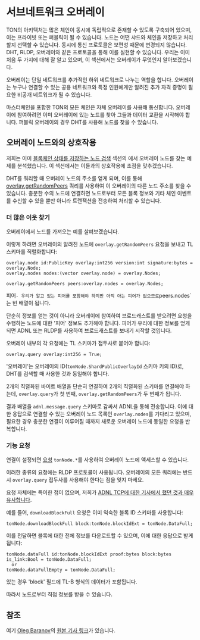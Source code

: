 # 서브네트워크 오버레이

TON의 아키텍처는 많은 체인이 동시에 독립적으로 존재할 수 있도록 구축되어 있으며, 이는 프라이빗 또는 퍼블릭이 될 수 있습니다.
노드는 어떤 샤드와 체인을 저장하고 처리할지 선택할 수 있습니다.
동시에 통신 프로토콜은 보편성 때문에 변경되지 않습니다. DHT, RLDP, 오버레이와 같은 프로토콜을 통해 이를 실현할 수 있습니다.
우리는 이미 처음 두 가지에 대해 잘 알고 있으며, 이 섹션에서는 오버레이가 무엇인지 알아보겠습니다.

오버레이는 단일 네트워크를 추가적인 하위 네트워크로 나누는 역할을 합니다. 오버레이는 누구나 연결할 수 있는 공용 네트워크와 특정 인원에게만 알려진 추가 자격 증명이 필요한 비공개 네트워크가 될 수 있습니다.

마스터체인을 포함한 TON의 모든 체인은 자체 오버레이를 사용해 통신합니다.
오버레이에 참여하려면 이미 오버레이에 있는 노드를 찾아 그들과 데이터 교환을 시작해야 합니다.
퍼블릭 오버레이의 경우 DHT를 사용해 노드를 찾을 수 있습니다.

## 오버레이 노드와의 상호작용

저희는 이미 [블록체인 상태를 저장하는 노드 검색](/개발/네트워크/dht#search-for-nodes-that-store-the-state-of-the-blockchain) 섹션의
에서 오버레이 노드를 찾는 예제를 분석했습니다.
이 섹션에서는 이들과의 상호작용에 초점을 맞추겠습니다.

DHT를 쿼리할 때 오버레이 노드의 주소를 얻게 되며, 이를 통해 [overlay.getRandomPeers](https://github.com/ton-blockchain/ton/blob/ad736c6bc3c06ad54dc6e40d62acbaf5dae41584/tl/generate/scheme/ton_api.tl#L237) 쿼리를 사용하여 이 오버레이의 다른 노드 주소를 찾을 수 있습니다.
충분한 수의 노드에 연결하면 노드로부터 모든 블록 정보와 기타 체인 이벤트를 수신할 수 있을 뿐만 아니라 트랜잭션을 전송하여 처리할 수 있습니다.

### 더 많은 이웃 찾기

오버레이에서 노드를 가져오는 예를 살펴보겠습니다.

이렇게 하려면 오버레이의 알려진 노드에 `overlay.getRandomPeers` 요청을 보내고 TL 스키마를 직렬화합니다:

```tlb
overlay.node id:PublicKey overlay:int256 version:int signature:bytes = overlay.Node;
overlay.nodes nodes:(vector overlay.node) = overlay.Nodes;

overlay.getRandomPeers peers:overlay.nodes = overlay.Nodes;
```

피어`- 우리가 알고 있는 피어를 포함해야 하지만 아직 아는 피어가 없으므로`peers.nodes\`는 빈 배열이 됩니다.

단순히 정보를 얻는 것이 아니라 오버레이에 참여하여 브로드캐스트를 받으려면 요청을 수행하는 노드에 대한 '피어' 정보도 추가해야 합니다.
피어가 우리에 대한 정보를 얻게 되면 ADNL 또는 RLDP를 사용하여 브로드캐스트를 보내기 시작할 것입니다.

오버레이 내부의 각 요청에는 TL 스키마가 접두사로 붙어야 합니다:

```tlb
overlay.query overlay:int256 = True;
```

'오버레이'는 오버레이의 ID(`tonNode.ShardPublicOverlayId` 스키마 키의 ID)로, DHT를 검색할 때 사용한 것과 동일해야 합니다.

2개의 직렬화된 바이트 배열을 단순히 연결하여 2개의 직렬화된 스키마를 연결해야 하는데, `overlay.query`가 첫 번째, `overlay.getRandomPeers`가 두 번째가 됩니다.

결과 배열을 `adnl.message.query` 스키마로 감싸서 ADNL을 통해 전송합니다. 이에 대한 응답으로 연결할 수 있는 오버레이 노드 목록인 `overlay.nodes`를 기다리고 있으며, 필요한 경우 충분한 연결이 이루어질 때까지 새로운 오버레이 노드에 동일한 요청을 반복합니다.

### 기능 요청

연결이 설정되면 [요청](https://github.com/ton-blockchain/ton/blob/ad736c6bc3c06ad54dc6e40d62acbaf5dae41584/tl/generate/scheme/ton_api.tl#L413) `tonNode.*`를 사용하여 오버레이 노드에 액세스할 수 있습니다.

이러한 종류의 요청에는 RLDP 프로토콜이 사용됩니다. 오버레이의 모든 쿼리에는 반드시 `overlay.query` 접두사를 사용해야 한다는 점을 잊지 마세요.

요청 자체에는 특이한 점이 없으며, 저희가 [ADNL TCP에 대한 기사에서 했던 것과 매우 유사합니다](/develop/네트워크/adnl-tcp#getmasterchaininfo).

예를 들어, `downloadBlockFull` 요청은 이미 익숙한 블록 ID 스키마를 사용합니다:

```tlb
tonNode.downloadBlockFull block:tonNode.blockIdExt = tonNode.DataFull;
```

이를 전달하면 블록에 대한 전체 정보를 다운로드할 수 있으며, 이에 대한 응답으로 받게 됩니다:

```tlb
tonNode.dataFull id:tonNode.blockIdExt proof:bytes block:bytes is_link:Bool = tonNode.DataFull;
  or
tonNode.dataFullEmpty = tonNode.DataFull;
```

있는 경우 'block' 필드에 TL-B 형식의 데이터가 포함됩니다.

따라서 노드로부터 직접 정보를 받을 수 있습니다.

## 참조

여기 [Oleg Baranov](https://github.com/xssnick)의 [원본 기사 링크](https://github.com/xssnick/ton-deep-doc/blob/master/Overlay-Network.md)가 있습니다.
